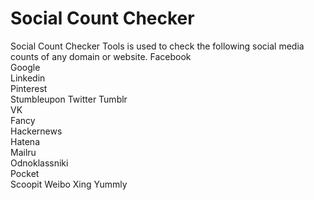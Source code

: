 # Social Count Checker
Social Count Checker Tools is used to check the following social media counts of any domain or website.
Facebook	
Google	
Linkedin	
Pinterest	
Stumbleupon	
Twitter	
Tumblr	
VK	
Fancy	
Hackernews	
Hatena	
Mailru	
Odnoklassniki	
Pocket	
Scoopit
Weibo
Xing
Yummly
